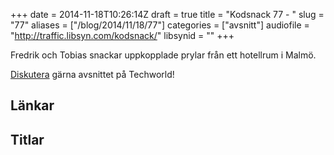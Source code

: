 +++
date = 2014-11-18T10:26:14Z
draft = true
title = "Kodsnack 77 - "
slug = "77"
aliases = ["/blog/2014/11/18/77"]
categories = ["avsnitt"]
audiofile = "http://traffic.libsyn.com/kodsnack/"
libsynid = ""
+++

Fredrik och Tobias snackar uppkopplade prylar från ett hotellrum i Malmö.

[Diskutera](http://techworld.idg.se/2.2524/1.593606) gärna avsnittet på Techworld!

## Länkar ##


## Titlar ##

